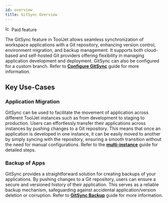 ```yaml
---
id: overview
title: GitSync Overview
---
```


<div className="badge badge--primary heading-badge">   
  <img 
    src="/img/badge-icons/premium.svg" 
    alt="Icon" 
    width="16" 
    height="16" 
  />
 <span>Paid feature</span>
</div>

The GitSync feature in ToolJet allows seamless synchronization of workspace applications with a Git repository, enhancing version control, environment migration, and backup management. It supports both cloud-based and self-hosted Git providers offering flexibility in managing application development and deployment. GitSync can also be configured for a custom branch. Refer to **[Configure GitSync](/docs/development-lifecycle/gitsync/gitsync-config)** guide for more information.

## Key Use-Cases

### Application Migration

GitSync can be used to facilitate the movement of application across different ToolJet instances such as from development to staging to production. Users can effortlessly transfer their applications across instances by pushing changes to a Git repository. This means that once an application is developed in one instance, it can be easily moved to another by simply syncing with the repository, ensuring a smooth transition without the need for manual configurations. Refer to the **[multi-instance](/docs/development-lifecycle/gitsync/gitsync-config)** guide for detailed steps.

### Backup of Apps

GitSync provides a straightforward solution for creating backups of your applications. By pushing changes to a Git repository, users can ensure a secure and versioned history of their application. This serves as a reliable backup mechanism, safeguarding against accidental application/version deletion or corruption. Refer to **[GitSync Backup](/docs/development-lifecycle/backup/gitsync-backup)** guide for more information.
